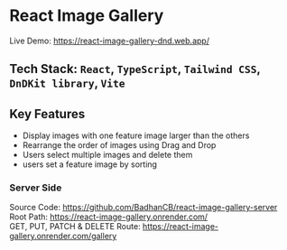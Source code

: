 # React Image Gallery
Live Demo: https://react-image-gallery-dnd.web.app/

## Tech Stack: ``React``, ``TypeScript``, ``Tailwind CSS``, ``DnDKit library``, ``Vite``

## Key Features
- Display images with one feature image larger than the others
- Rearrange the order of images using Drag and Drop
- Users select multiple images and delete them
- users set a feature image by sorting

### Server Side
Source Code: https://github.com/BadhanCB/react-image-gallery-server \
Root Path: https://react-image-gallery.onrender.com/ \
GET, PUT, PATCH & DELETE Route: https://react-image-gallery.onrender.com/gallery
